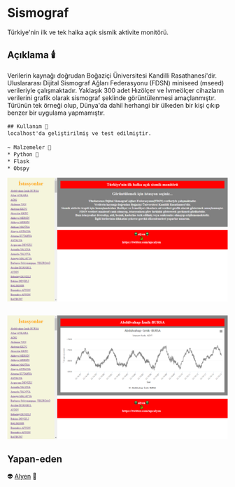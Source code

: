 # Sismograf

Türkiye'nin ilk ve tek halka açık sismik aktivite monitörü.

## Açıklama 🕯️

Verilerin kaynağı doğrudan Boğaziçi Üniversitesi Kandilli Rasathanesi'dir.
Uluslararası Dijital Sismograf Ağları Federasyonu (FDSN) miniseed (mseed) verileriyle çalışmaktadır. Yaklaşık 300 adet Hızölçer ve İvmeölçer cihazların verilerini grafik olarak sismograf şeklinde görüntülenmesi amaçlanmıştır. Türünün tek örneği olup, Dünya'da dahil herhangi bir ülkeden bir kişi çıkıp benzer bir uygulama yapmamıştır. 

```
## Kullanım 🚀
localhost'da geliştirilmiş ve test edilmiştir.

~ Malzemeler 🤖
* Python 🐍
* Flask
* Obspy

```
![Sismograf](images/sismograf1.png)
##
![Sismograf](images/sismograf2.png)

## Yapan-eden

👽 [Alyen](https://twitter.com/npcalyen) 🐍

## 

